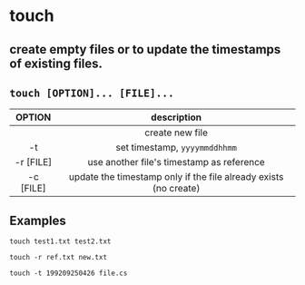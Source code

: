 # touch

create empty files or to update the timestamps of existing files.
---

` touch [OPTION]... [FILE]... `
---

| **OPTION** | description |
|:---:|:---:|
|  | create new file |
| -t | set timestamp, `yyyymmddhhmm` |
| -r [FILE] | use another file's timestamp as reference |
| -c [FILE] | update the timestamp only if the file already exists (no create)|

## Examples
` touch test1.txt test2.txt `

` touch -r ref.txt new.txt `

` touch -t 199209250426 file.cs `